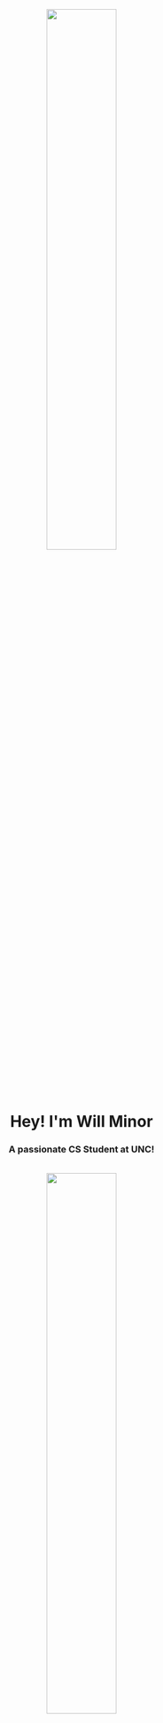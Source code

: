 <div align="center">
  <a href="#"><img width="50%" height="auto" src="https://user-images.githubusercontent.com/74038190/225813708-98b745f2-7d22-48cf-9150-083f1b00d6c9.gif" height="120px"/></a>
</div>

<h1 align="center">Hey! I'm Will Minor</h1>
<h3 align="center">A passionate CS Student at UNC!</h3><br>

<div align="center">
  <a href="#"><img width="50%" height="auto" src="https://user-images.githubusercontent.com/74038190/212744287-14f66c13-5458-40dc-9244-8ff533fc8f4a.gif" height="120px"/></a>
</div>

<a href="#"><img width="25%" height="auto" src="https://private-user-images.githubusercontent.com/74038190/241763895-fa83eeb9-f4e2-4d85-93f0-688af11babf8.gif" height = "100px"/></a>
## 🇪🇪 About me
  
- 🔎 Actively looking for **Internships**

- 🌱 Currently working on my **[AI Cover Letter Generator](https://github.com/colowill/AI-Cover-Letter-Generator)**

- ⚔️ Sharpening my **Data Structures and Algorithms** skills

- 👾 Looking to collaborate on **Open Source Projects** and **Indie Game Developments**

- 💜 Passionate about technology, music, film, video games, basketball, and my personal artwork


## 🚀 Language & Tools
<p align="left"
  <a href="https://www.java.com" target="_blank"> <img src="https://img.icons8.com/color/72/000000/java-coffee-cup-logo.png"/> </a>
  <a href="https://www.w3schools.com/c/" target="_blank"> <img src="https://img.icons8.com/?size=72&id=40670&format=png&color=000000"/>
    <a href="https://reactjs.org/" target="_blank"> <img src="https://img.icons8.com/color/72/000000/react-native.png"/> </a>
    <a href="https://tailwindcss.com/" target="_blank"> <img src="https://img.icons8.com/?size=72&id=CIAZz2CYc6Kc&format=png&color=000000"/> </a> 
    <a href="https://developer.mozilla.org/en-US/docs/Web/JavaScript" target="_blank"> <img src="https://img.icons8.com/color/72/000000/javascript.png"/> </a> 
    <a href="https://www.w3.org/html/" target="_blank"> <img src="https://img.icons8.com/color/72/000000/html-5.png"/> </a> 
    <a href="https://www.w3schools.com/css/" target="_blank"> <img src="https://img.icons8.com/color/72/000000/css3.png"/> </a> 
</p>

<p align="left">
    <a href="[![GitHub Streak](https://streak-stats.demolab.com?user=colowill&theme=tokyonight&hide_border=true&mode=weekly)](https://git.io/streak-stats)">
        <a href="https://git.io/streak-stats"><img src="https://streak-stats.demolab.com?user=colowill&theme=tokyonight&hide_border=true&mode=weekly" alt="GitHub Streak" /></a>
    </a>
</p>


## 💼 Work Experiences

- 🎧 Currently a DJ at **[WXYC 89.3 FM](https://wxyc.org/)**
  
- 🤵🏻‍♂️ Former Server at **[Chapel Hill Country Club](https://www.chapelhillcountryclub.com/)**
  
- 📠 Former Cashier across the companies of **[PDQ Chicken](https://www.eatpdq.com/)**, **[Hardee's](https://www.hardees.com/)**, and **[Food Lion](https://foodlion.com/)**


## 🔗 Contact me
<p align="left">

<a href = "mailto:willminor64@gmail.com"><img src="https://img.icons8.com/?size=72&id=qyRpAggnV0zH&format=png&color=000000"/></a>
<a href = "mailto:wminor@ad.unc.edu"><img src="https://img.icons8.com/?size=72&id=13640&format=png&color=000000"/></a>
<a href = "https://www.linkedin.com/in/will-minor/"><img src="https://img.icons8.com/fluent/72/000000/linkedin.png"/></a>
<a href = "https://www.instagram.com/wm.mp4/"><img src="https://img.icons8.com/fluent/72/000000/instagram-new.png"/></a>

</p>

<!--
**colowill/colowill** is a ✨ _special_ ✨ repository because its `README.md` (this file) appears on your GitHub profile.

Here are some ideas to get you started:

- 🔭 I’m currently working on ...
- 🌱 I’m currently learning ...
- 👯 I’m looking to collaborate on ...
- 🤔 I’m looking for help with ...
- 💬 Ask me about ...
- 📫 How to reach me: ...
- 😄 Pronouns: ...
- ⚡ Fun fact: ...
-->
